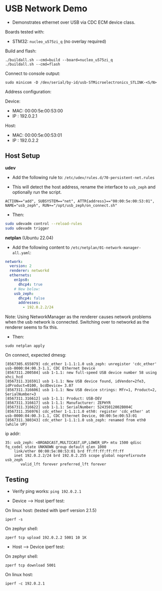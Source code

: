 # USB Network Demo

* Demonstrates ethernet over USB via CDC ECM device class.

Boards tested with:
- STM32: `nucleo_u575zi_q` (no overlay required)

Build and flash:
```
./buildall.sh --cmd=build --board=nucleo_u575zi_q
./buildall.sh --cmd=flash
```

Connect to console output:
```
sudo minicom -D /dev/serial/by-id/usb-STMicroelectronics_STLINK-<S/N>
```

Address configuration:

Device:
* MAC: 00:00:5e:00:53:00
* IP : 192.0.2.1

Host:
* MAC: 00:00:5e:00:53:01
* IP : 192.0.2.2

## Host Setup

**udev**

* Add the following rule to: `/etc/udev/rules.d/70-persistent-net.rules`

* This will detect the host address, rename the interface to `usb_zeph` and
optionally run the script.

```
ACTION=="add", SUBSYSTEM=="net", ATTR{address}=="00:00:5e:00:53:01", NAME="usb_zeph", RUN+="/opt/usb_zeph/on_connect.sh"
```

* Then:

```bash
sudo udevadm control --reload-rules
sudo udevadm trigger
```

**netplan** (Ubuntu 22.04)

* Add the following content to `/etc/netplan/01-network-manager-all.yaml`:

```yaml
network:
  version: 2
  renderer: networkd
  ethernets:
    en1ps0:
      dhcp4: true
    # New below:
    usb_zeph:
      dhcp4: false
      addresses:
        - 192.0.2.2/24
```

Note: Using NetworkManager as the renderer causes network problems when the
usb network is connected.  Switching over to networkd as the renderer seems to
fix this.

* Then:

`sudo netplan apply`


On connect, expected dmesg:
```
[8567305.655079] cdc_ether 1-1.1:1.0 usb_zeph: unregister 'cdc_ether' usb-0000:04:00.3-1.1, CDC Ethernet Device
[8567311.200584] usb 1-1.1: new full-speed USB device number 58 using xhci_hcd
[8567311.316591] usb 1-1.1: New USB device found, idVendor=2fe3, idProduct=0100, bcdDevice= 3.07
[8567311.316606] usb 1-1.1: New USB device strings: Mfr=1, Product=2, SerialNumber=3
[8567311.316612] usb 1-1.1: Product: USB-DEV
[8567311.316617] usb 1-1.1: Manufacturer: ZEPHYR
[8567311.316622] usb 1-1.1: SerialNumber: 52435012002B004C
[8567311.356976] cdc_ether 1-1.1:1.0 eth0: register 'cdc_ether' at usb-0000:04:00.3-1.1, CDC Ethernet Device, 00:00:5e:00:53:01
[8567311.380343] cdc_ether 1-1.1:1.0 usb_zeph: renamed from eth0 (while UP)
```

ip addr:
```
35: usb_zeph: <BROADCAST,MULTICAST,UP,LOWER_UP> mtu 1500 qdisc fq_codel state UNKNOWN group default qlen 1000
    link/ether 00:00:5e:00:53:01 brd ff:ff:ff:ff:ff:ff
    inet 192.0.2.2/24 brd 192.0.2.255 scope global noprefixroute usb_zeph
       valid_lft forever preferred_lft forever

```

## Testing

* Verify ping works: `ping 192.0.2.1`

* Device --> Host iperf test:

On linux host: (tested with iperf version 2.1.5)
```
iperf -s
```

On zephyr shell:
```
zperf tcp upload 192.0.2.2 5001 10 1K
```

* Host --> Device iperf test:

On zephyr shell:
```
zperf tcp download 5001
```

On linux host:
```
iperf -c 192.0.2.1
```
